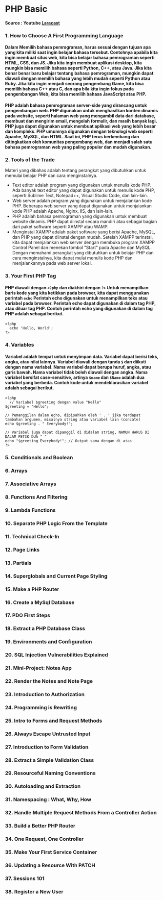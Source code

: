 # PHP Basic
#### Source : Youtube [Laracast](https://www.youtube.com/playlist?list=PL3VM-unCzF8ipG50KDjnzhugceoSG3RTC)

### 1. How to Choose A First Programming Language
#### Dalam Memilih bahasa pemrograman, harus sesuai dengan tujuan apa yang kita miliki saat ingin belajar bahasa tersebut. Contohnya apabila kita ingin membuat situs web, kita bisa belajar bahasa pemrograman seperti HTML, CSS, dan JS. Jika kita ingin membuat aplikasi desktop, kita mungkin bisa memilih bahasa seperti Python, C++, atau Java. Jika kita benar benar baru belajar tentang bahasa pemrograman, mungkin dapat diawali dengan memilih bahasa yang lebih mudah seperti Python atau Ruby. Jika kita ingin menjadi seorang pengembang Game, kita bisa memilih bahasa C++ atau C, dan apa bila kita ingin fokus pada pengembangan Web, kita bisa memilih bahasa JavaScript atau PHP.
#### PHP adalah bahasa pemrograman server-side yang dirancang untuk pengembangan web. PHP digunakan untuk menghasilkan konten dinamis pada website, seperti halaman web yang mengambil data dari database, membuat dan mengirim email, mengolah formulir, dan masih banyak lagi. PHP juga dapat digunakan untuk membuat aplikasi web yang lebih besar dan kompleks. PHP umumnya digunakan dengan teknologi web seperti Apache, MySQL, dan HTML. Saat ini, PHP terus berkembang dan ditingkatkan oleh komunitas pengembang web, dan menjadi salah satu bahasa pemrograman web yang paling populer dan mudah digunakan.

### 2. Tools of the Trade
Materi yang dibahas adalah tentang perangkat yang dibutuhkan untuk memulai belajar PHP dan cara menginstalnya.
- Text editor
  adalah program yang digunakan untuk menulis kode PHP. Ada banyak text editor yang dapat digunakan untuk menulis kode PHP, seperti Sublime Text, Notepad++, Visual Studio Code, dan lain-lain.
- Web server
  adalah program yang digunakan untuk menjalankan kode PHP. Beberapa web server yang dapat digunakan untuk menjalankan kode PHP adalah Apache, Nginx, IIS, dan lain-lain.
- PHP
  adalah bahasa pemrograman yang digunakan untuk membuat website dinamis. PHP dapat diinstal secara mandiri atau sebagai bagian dari paket software seperti XAMPP atau WAMP.
- Menginstal XAMPP
  adalah paket software yang berisi Apache, MySQL, dan PHP yang dapat diinstal dengan mudah.
Setelah XAMPP terinstal, kita dapat menjalankan web server dengan membuka program XAMPP Control Panel dan menekan tombol "Start" pada Apache dan MySQL.
Dengan memahami perangkat yang dibutuhkan untuk belajar PHP dan cara menginstalnya, kita dapat mulai menulis kode PHP dan menjalankannya pada web server lokal.

### 3. Your First PHP Tag
#### PHP diawali dengan ``` <?php ``` dan diakhiri dengan ```?>``` Untuk menampilkan baris kode yang kita ketikkan pada browser, kita dapat menggunakan perintah ``` echo ``` Perintah echo digunakan untuk menampilkan teks atau variabel pada browser. Perintah echo dapat digunakan di dalam tag PHP, atau diluar tag PHP. Contoh perintah echo yang digunakan di dalam tag PHP adalah sebagai berikut.
```
<?php
  echo 'Hello, World';
?>
```
### 4. Variables
#### Variabel adalah tempat untuk menyimpan data. Variabel dapat berisi teks, angka, atau nilai lainnya. Variabel diawali dengan tanda ```$``` dan diikuti dengan nama variabel. Nama variabel dapat berupa huruf, angka, atau garis bawah. Nama variabel tidak boleh diawali dengan angka. Nama variabel bersifat case-sensitive, artinya ```$name``` dan ```$Name``` adalah dua variabel yang berbeda. Contoh kode untuk mendeklarasikan variabel adalah sebagai berikut.
```
<?php
  // Variabel $greeting dengan value "Hello"
$greeting = "Hello";

// Pemanggilan dalam echo, dipisahkan oleh ' . ' jika terdapat tambahan argumen, misalnya string atau variabel lain (concate)
echo $greeting . " Everybody!";

// Variabel juga dapat dipanggil di didalam string, NAMUN HARUS DI DALAM PETIK DUA " "
echo "$greeting Everybody!"; // Output sama dengan di atas
?>
```
### 5. Conditionals and Boolean
### 6. Arrays
### 7. Associative Arrays
### 8. Functions And Filtering
### 9. Lambda Functions
### 10. Separate PHP Logic From the Template
### 11. Technical Check-In
### 12. Page Links
### 13. Partials
### 14. Superglobals and Current Page Styling
### 15. Make a PHP Router
### 16. Create a MySql Database
### 17. PDO First Steps
### 18. Extract a PHP Database Class
### 19. Environments and Configuration
### 20. SQL Injection Vulnerabilities Explained
### 21. Mini-Project: Notes App
### 22. Render the Notes and Note Page
### 23. Introduction to Authorization
### 24. Programming is Rewriting
### 25. Intro to Forms and Request Methods
### 26. Always Escape Untrusted Input
### 27. Introduction to Form Validation
### 28. Extract a Simple Validation Class
### 29. Resourceful Naming Conventions
### 30. Autoloading and Extraction
### 31. Namespacing : What, Why, How
### 32. Handle Multiple Request Methods From a Controller Action
### 33. Build a Better PHP Router
### 34. One Request, One Controller
### 35. Make Your First Service Container
### 36. Updating a Resource With PATCH
### 37. Sessions 101
### 38. Register a New User
